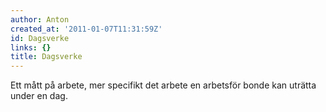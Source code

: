 ```yaml
---
author: Anton
created_at: '2011-01-07T11:31:59Z'
id: Dagsverke
links: {}
title: Dagsverke
---
```


Ett mått på arbete, mer specifikt det arbete en arbetsför bonde kan uträtta under en dag.
